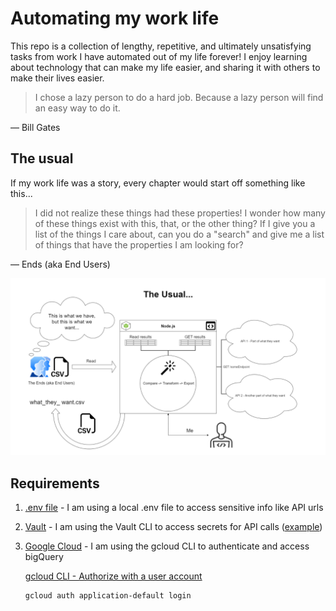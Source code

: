 # Automating my work life

This repo is a collection of lengthy, repetitive, and ultimately unsatisfying tasks from work I have automated out of my life forever! I enjoy learning about technology that can make my life easier, and sharing it with others to make their lives easier.

> I chose a lazy person to do a hard job. Because a lazy person will find an easy way to do it.

— Bill Gates

## The usual

If my work life was a story, every chapter would start off something like this...

> I did not realize these things had these properties! I wonder how many of these things exist with this, that, or the other thing? If I give you a list of the things I care about, can you do a "search" and give me a list of things that have the properties I am looking for?

— Ends (aka End Users)

[![The Usual diagram](./media/the_usual.png)](https://github.com/mshuber1981/work-life/blob/main/docs/media/the_usual.png)

## Requirements

1. [.env file](https://github.com/motdotla/dotenv) - I am using a local .env file to access sensitive info like API urls

2. [Vault](https://developer.hashicorp.com/vault/downloads) - I am using the Vault CLI to access secrets for API calls ([example](https://github.com/mshuber1981/work-life/blob/main/functions/Auth.js#L12))

3. [Google Cloud](https://cloud.google.com/sdk/docs/install#mac) - I am using the gcloud CLI to authenticate and access bigQuery

   [gcloud CLI - Authorize with a user account](https://cloud.google.com/sdk/docs/authorizing#authorize_with_a_user_account)

   ```bash
   gcloud auth application-default login
   ```
